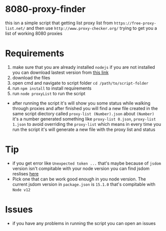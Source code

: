 # 8080-proxy-finder
this isn a simple script that getting list proxy list from `https://free-proxy-list.net/` and then use `http://www.proxy-checker.org/` trying to get you a list of working 8080 proxies
# Requirements
1. make sure that you are already installed `nodejs` if you are not installed you can download lastest version from [this link](https://nodejs.org/en/download/) 
2. download the files 
3. open cmd and navigate to script folder `cd /path/to/script-folder` 
4. run `npm install` to install requirements
5. run `node proxyList` to run the script

- after running the script it's will show you some status while walking through proxies and after finished you will find a new file created in the same script diectory called `proxy-list (Number).json` about `(Number)` it's a number generated something like `proxy-list 0.json`, `proxy-list 1.json` to avoid overriding the `proxy-list` which means in every time you run the script it's will generate a new file with the proxy list and status

Tip
=====
- if you get error like `Unexpected token ...` that's maybe because of `jsdom` version isn't compitable with your node version you can find jsdom reslises [here](https://github.com/jsdom/jsdom/releases?page=3)
- Pick one that can be work good enough in you node version. The current jsdom version in `package.json` is `15.1.0` that's compitable with `Node v12`

# Issues
- if you have any problems in running the script you can open an issues
